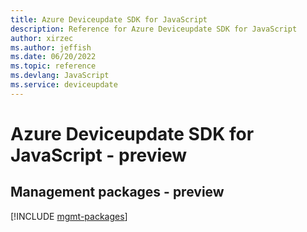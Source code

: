 ```yaml
---
title: Azure Deviceupdate SDK for JavaScript
description: Reference for Azure Deviceupdate SDK for JavaScript
author: xirzec
ms.author: jeffish
ms.date: 06/20/2022
ms.topic: reference
ms.devlang: JavaScript
ms.service: deviceupdate
---
```

# Azure Deviceupdate SDK for JavaScript - preview
## Management packages - preview
[!INCLUDE [mgmt-packages](deviceupdate-mgmt-index.md)]

